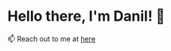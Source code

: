 <h1>Hello there, I'm Danil! 👋</h1>

<p>
  📫 Reach out to me at <a href="mailto:popov.d.vit@gmail.com">here</a>
</p>

